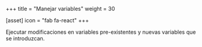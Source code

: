 +++
title = "Manejar variables"
weight = 30

[asset]
  icon = "fab fa-react"
+++

Ejecutar modificaciones en variables pre-existentes y nuevas variables que se introduzcan.
